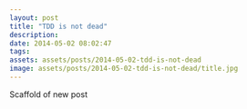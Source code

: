 ```yaml
---
layout: post
title: "TDD is not dead"
description: 
date: 2014-05-02 08:02:47
tags: 
assets: assets/posts/2014-05-02-tdd-is-not-dead
image: assets/posts/2014-05-02-tdd-is-not-dead/title.jpg
---
```


Scaffold of new post
